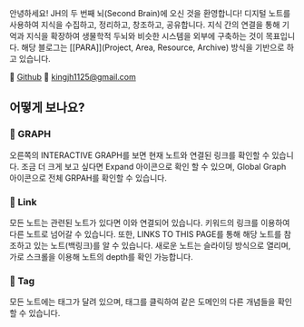 
안녕하세요! JH의 두 번째 뇌(Second Brain)에 오신 것을 환영합니다! 디지털 노트를 사용하여 지식을 수집하고, 정리하고, 창조하고, 공유합니다. 지식 간의 연결을 통해 기억과 지식을 확장하여 생물학적 두뇌와 비슷한 시스템을 외부에 구축하는 것이 목표입니다. 해당 블로그는 [[PARA]](Project, Area, Resource, Archive) 방식을 기반으로 하고 있습니다. 

📌 [Github](https://github.com/sonjh919)
📌 kingjh1125@gmail.com

## 어떻게 보나요?
### 👀 GRAPH
오른쪽의 INTERACTIVE GRAPH를 보면 현재 노트와 연결된 링크를 확인할 수 있습니다. 조금 더 크게 보고 싶다면 Expand 아이콘으로 확인 할 수 있으며, Global Graph 아이콘으로 전체 GRPAH를 확인할 수 있습니다.

### 👀 Link
모든 노트는 관련된 노트가 있다면 이와 연결되어 있습니다. 키워드의 링크를 이용하여 다른 노트로 넘어갈 수 있습니다. 또한, LINKS TO THIS PAGE를 통해 해당 노트를 참조하고 있는 노트(백링크)를 알 수 있습니다. 새로운 노트는 슬라이딩 방식으로 열리며, 가로 스크롤을 이용해 노트의 depth를 확인 가능합니다.

### 👀 Tag
모든 노트에는 태그가 달려 있으며, 태그를 클릭하여 같은 도메인의 다른 개념들을 확인할 수 있습니다.

